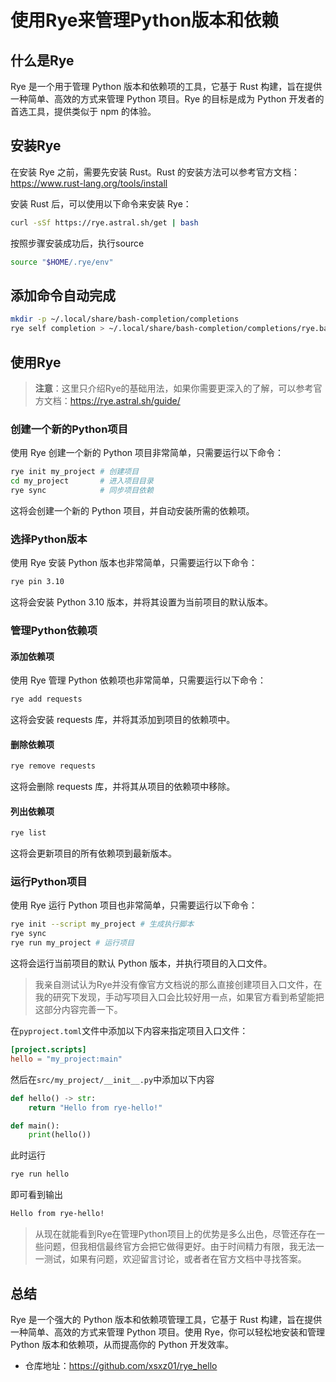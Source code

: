 # 使用Rye来管理Python版本和依赖

## 什么是Rye

Rye 是一个用于管理 Python 版本和依赖项的工具，它基于 Rust 构建，旨在提供一种简单、高效的方式来管理 Python 项目。Rye 的目标是成为 Python 开发者的首选工具，提供类似于 npm 的体验。

## 安装Rye

在安装 Rye 之前，需要先安装 Rust。Rust 的安装方法可以参考官方文档：https://www.rust-lang.org/tools/install

安装 Rust 后，可以使用以下命令来安装 Rye：

```bash
curl -sSf https://rye.astral.sh/get | bash
```
按照步骤安装成功后，执行source
```bash
source "$HOME/.rye/env"
```

## 添加命令自动完成

```bash
mkdir -p ~/.local/share/bash-completion/completions
rye self completion > ~/.local/share/bash-completion/completions/rye.bash
```

## 使用Rye

> **注意**：这里只介绍Rye的基础用法，如果你需要更深入的了解，可以参考官方文档：https://rye.astral.sh/guide/


### 创建一个新的Python项目

使用 Rye 创建一个新的 Python 项目非常简单，只需要运行以下命令：

```bash
rye init my_project # 创建项目
cd my_project       # 进入项目目录
rye sync            # 同步项目依赖
```

这将会创建一个新的 Python 项目，并自动安装所需的依赖项。

### 选择Python版本

使用 Rye 安装 Python 版本也非常简单，只需要运行以下命令：

```bash
rye pin 3.10
```

这将会安装 Python 3.10 版本，并将其设置为当前项目的默认版本。

### 管理Python依赖项
#### 添加依赖项
使用 Rye 管理 Python 依赖项也非常简单，只需要运行以下命令：

```bash
rye add requests
```

这将会安装 requests 库，并将其添加到项目的依赖项中。

#### 删除依赖项

```bash
rye remove requests
```

这将会删除 requests 库，并将其从项目的依赖项中移除。

#### 列出依赖项

```bash
rye list
```

这将会更新项目的所有依赖项到最新版本。

### 运行Python项目

使用 Rye 运行 Python 项目也非常简单，只需要运行以下命令：

```bash
rye init --script my_project # 生成执行脚本
rye sync
rye run my_project # 运行项目
```

这将会运行当前项目的默认 Python 版本，并执行项目的入口文件。

> 我亲自测试认为Rye并没有像官方文档说的那么直接创建项目入口文件，在我的研究下发现，手动写项目入口会比较好用一点，如果官方看到希望能把这部分内容完善一下。

在`pyproject.toml`文件中添加以下内容来指定项目入口文件：

```toml
[project.scripts]
hello = "my_project:main"
```

然后在`src/my_project/__init__.py`中添加以下内容

```python
def hello() -> str:
    return "Hello from rye-hello!"

def main():
    print(hello())
```

此时运行
```bash
rye run hello
```
即可看到输出
```bash
Hello from rye-hello!
```

> 从现在就能看到Rye在管理Python项目上的优势是多么出色，尽管还存在一些问题，但我相信最终官方会把它做得更好。由于时间精力有限，我无法一一测试，如果有问题，欢迎留言讨论，或者者在官方文档中寻找答案。

## 总结

Rye 是一个强大的 Python 版本和依赖项管理工具，它基于 Rust 构建，旨在提供一种简单、高效的方式来管理 Python 项目。使用 Rye，你可以轻松地安装和管理 Python 版本和依赖项，从而提高你的 Python 开发效率。

- 仓库地址：https://github.com/xsxz01/rye_hello